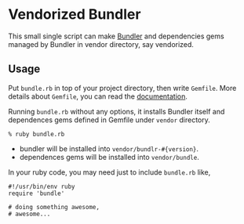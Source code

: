 Vendorized Bundler
==================

This small single script can make [Bundler](http://gembundler.com/) and dependencies gems
managed by Bundler in vendor directory, say vendorized.

Usage
-----

Put `bundle.rb` in top of your project directory, then write `Gemfile`. More details about `Gemfile`,
you can read the [documentation](http://gembundler.com/man/gemfile.5.html).

Running `bundle.rb` without any options, it installs Bundler itself and dependences gems defined in Gemfile under `vendor` directory.

    % ruby bundle.rb

 *  bundler will be installed into `vendor/bundlr-#{version}`.
 *  dependences gems will be installed into `vendor/bundle`.

In your ruby code, you may need just to include `bundle.rb` like,

    #!/usr/bin/env ruby
    require 'bundle'
     
    # doing something awesome,
    # awesome...
